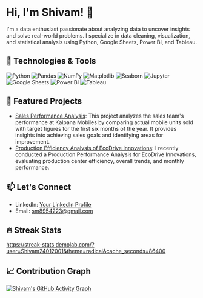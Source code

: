 # Hi, I'm Shivam! 👋 

I'm a data enthusiast passionate about analyzing data to uncover insights and solve real-world problems. I specialize in data cleaning, visualization, and statistical analysis using Python, Google Sheets, Power BI, and Tableau.     

## 🔧 Technologies & Tools
![Python](https://img.shields.io/badge/-Python-3776AB?logo=python&logoColor=white)
![Pandas](https://img.shields.io/badge/-Pandas-150458?logo=pandas&logoColor=white)
![NumPy](https://img.shields.io/badge/-NumPy-013243?logo=numpy&logoColor=white)
![Matplotlib](https://img.shields.io/badge/-Matplotlib-11557C?logo=matplotlib&logoColor=white)
![Seaborn](https://img.shields.io/badge/-Seaborn-4B77BE?logo=seaborn&logoColor=white) 
![Jupyter](https://img.shields.io/badge/-Jupyter-F37626?logo=jupyter&logoColor=white)
![Google Sheets](https://img.shields.io/badge/-Google_Sheets-34A853?logo=google-sheets&logoColor=white)
![Power BI](https://img.shields.io/badge/-Power_BI-F2C811?logo=power-bi&logoColor=black)
![Tableau](https://img.shields.io/badge/-Tableau-E97627?logo=tableau&logoColor=white) 

## 🚀 Featured Projects
- [Sales Performance Analysis](https://github.com/Shivam24012001/Sales-Performance-Analysis): This project analyzes the sales team's performance at Kalpana Mobiles by comparing actual mobile units sold with target figures for the first six months of the year. It provides insights into achieving sales goals and identifying areas for improvement.
- [Production Efficiency Analysis of EcoDrive Innovations](https://github.com/Shivam24012001/-Production-Efficiency-Analysis-of-EcoDrive-Innovations): I recently conducted a Production Performance Analysis for EcoDrive Innovations, evaluating production center efficiency, overall trends, and monthly performance.

## 📫 Let's Connect
- LinkedIn: [Your LinkedIn Profile](https://www.linkedin.com/in/shivam-mishra-88a7b3200/)
- Email: [sm8954223@gmail.com](mailto:youremail@example.com)


## 🔥 Streak Stats
https://streak-stats.demolab.com/?user=Shivam24012001&theme=radical&cache_seconds=86400


## 📈 Contribution Graph
[![Shivam's GitHub Activity Graph](https://github-readme-activity-graph.vercel.app/graph?username=Shivam24012001&theme=radical)](https://github.com/Shivam24012001)


